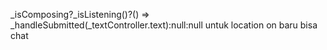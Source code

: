 _isComposing?_isListening()?() => _handleSubmitted(_textController.text):null:null
untuk location on baru bisa chat